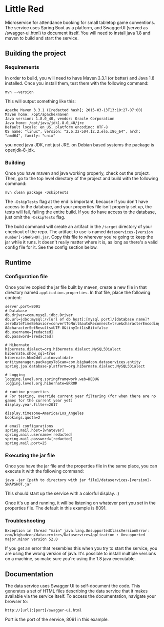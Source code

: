 # Little Red
Microservice for attendance booking for small tabletop game conventions. The service uses Spring Boot as a platform, and SwaggerUI (served as /swagger-ui.html) to document itself. You will need to install java 1.8 and maven to build and start the service.
## Building the project
### Requirements
In order to build, you will need to have Maven 3.3.1 (or better) and Java 1.8 installed. Once you install them, test them with the following command:

```
mvn --version
```

This will output something like this:


```
Apache Maven 3.3.1 ([redacted hash]; 2015-03-13T13:10:27-07:00)
Maven home: /opt/apache/maven
Java version: 1.8.0_40, vendor: Oracle Corporation
Java home: /opt/java/jdk1.8.0_40/jre
Default locale: en_US, platform encoding: UTF-8
OS name: "linux", version: "2.6.32-504.12.2.el6.x86_64", arch: "amd64", family: "unix"
```

you need java JDK, not just JRE. on Debian based systems the package is openjdk-8-jdk.

### Building
Once you have maven and java working properly, check out the project. Then, go to the top level directory of the project and build with the following command:

```
mvn clean package -DskipTests
```

The `-DskipTests` flag at the end is important, because if you don't have access to the database, and your properties file isn't properly set up, the tests will fail, failing the entire build.
If you do have access to the database, just omit the `-DskipTests` flag.

The build command will create an artifact in the `/target` directory of your checkout of the repo. The artifact to use is named `dataservices-[version number]-SNAPSHOT.jar`. Copy this file to wherever you're going to keep the jar while it runs. It doesn't really matter where it is, as long as there's a valid config file for it.  See the config section below.

## Runtime
### Configuration file
Once you've copied the jar file built by maven, create a new file in that directory named `application.properties`.  In that file, place the following content:

```
server.port=8091
# Database
db.driver=com.mysql.jdbc.Driver
db.url=jdbc:mysql://[url of db host]:[mysql port]/[database name]?zeroDateTimeBehavior=convertToNull&autoReconnect=true&characterEncoding=UTF-8&characterSetResults=UTF-8&tinyInt1isBit=false
db.username=[redacted]
db.password=[redacted]

# Hibernate
hibernate.dialect=org.hibernate.dialect.MySQL5Dialect
hibernate.show_sql=true
hibernate.hbm2ddl.auto=validate
entitymanager.packagesToScan=com.bigbadcon.dataservices.entity
spring.jpa.database-platform=org.hibernate.dialect.MySQL5Dialect

# Logging
logging.level.org.springframework.web=DEBUG
logging.level.org.hibernate=ERROR

# runtime properties
# For testing, override current year filtering (for when there are no games for the current year yet)
display.year.filter=2017

display.timezone=America/Los_Angeles
bookings.quota=2

# email configurations
spring.mail.host=[whatever]
spring.mail.username=[redacted]
spring.mail.password=[redacted]
spring.mail.port=25

```

### Executing the jar file
Once you have the jar file and the properties file in the same place, you can execute it with the following command:

```
java -jar [path to directory with jar file]/dataservices-[version]-SNAPSHOT.jar
```

This should start up the service with a colorful display. :)

Once it's up and running, it will be listening on whatever port you set in the properties file.  The default in this example is 8091.

### Troubleshooting
```
Exception in thread "main" java.lang.UnsupportedClassVersionError: com/bigbadcon/dataservices/DataservicesApplication : Unsupported major.minor version 52.0
```
If you get an error that resembles this when you try to start the service, you are using the wrong version of java.  It's possible to install multiple versions on a machine, so make sure you're using the 1.8 java executable.

## Documentation
The data service uses Swagger UI to self-document the code. This generates a set of HTML files describing the data service that it makes available via the service itself. To access the documentation, navigate your browser to:

```
http://[url]:[port]/swagger-ui.html
```

Port is the port of the service, 8091 in this example.
